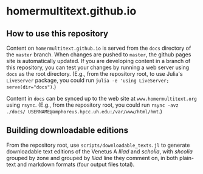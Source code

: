 # homermultitext.github.io


## How to use this repository

Content on `homermultitext.github.io` is served from the `docs` directory of the `master` branch.  When changes are pushed to `master`, the github pages site is automatically updated. If you are developing content in a branch of this repository, you can test your changes by running a web server using `docs` as the root directory. (E.g., from the repository root, to use Julia's `LiveServer` package, you could run `julia -e 'using LiveServer; serve(dir="docs")`.)


Content in `docs` can be synced up to the web site at `www.homermultitext.org` using `rsync`.  (E.g., from the repository root, you could run `rsync -avz ./docs/ USERNAME@amphoreus.hpcc.uh.edu:/var/www/html/hmt`.)



## Building downloadable editions

From the repository root, use `scripts/downloadable_texts.jl` to generate downloadable text editions 
of the Venetus A *Iliad* and *scholia*, with *shcolia* grouped by zone and grouped by *Iliad* line they comment on, in both plain-text and markdown formats (four output files total).